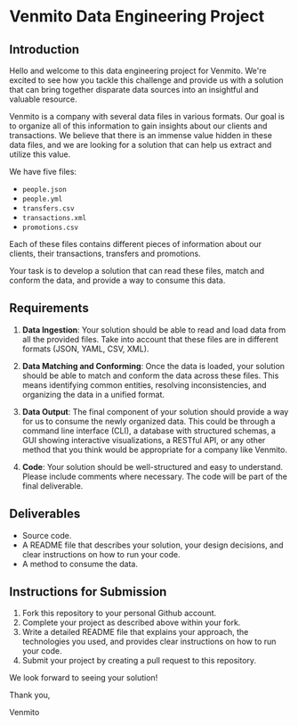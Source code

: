 # Venmito Data Engineering Project

## Introduction

Hello and welcome to this data engineering project for Venmito. We're excited to see how you tackle this challenge and provide us with a solution that can bring together disparate data sources into an insightful and valuable resource.

Venmito is a company with several data files in various formats. Our goal is to organize all of this information to gain insights about our clients and transactions. We believe that there is an immense value hidden in these data files, and we are looking for a solution that can help us extract and utilize this value.

We have five files:

- `people.json`
- `people.yml`
- `transfers.csv`
- `transactions.xml`
- `promotions.csv`

Each of these files contains different pieces of information about our clients, their transactions, transfers and promotions.

Your task is to develop a solution that can read these files, match and conform the data, and provide a way to consume this data.

## Requirements

1. **Data Ingestion**: Your solution should be able to read and load data from all the provided files. Take into account that these files are in different formats (JSON, YAML, CSV, XML).

2. **Data Matching and Conforming**: Once the data is loaded, your solution should be able to match and conform the data across these files. This means identifying common entities, resolving inconsistencies, and organizing the data in a unified format.

3. **Data Output**: The final component of your solution should provide a way for us to consume the newly organized data. This could be through a command line interface (CLI), a database with structured schemas, a GUI showing interactive visualizations, a RESTful API, or any other method that you think would be appropriate for a company like Venmito.

4. **Code**: Your solution should be well-structured and easy to understand. Please include comments where necessary. The code will be part of the final deliverable.

## Deliverables

- Source code.
- A README file that describes your solution, your design decisions, and clear instructions on how to run your code.
- A method to consume the data.

## Instructions for Submission

1. Fork this repository to your personal Github account.
2. Complete your project as described above within your fork.
3. Write a detailed README file that explains your approach, the technologies you used, and provides clear instructions on how to run your code.
4. Submit your project by creating a pull request to this repository.

We look forward to seeing your solution!

Thank you,

Venmito
